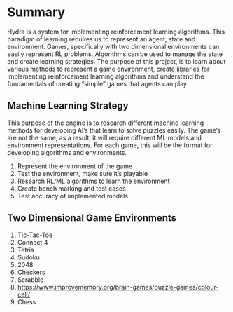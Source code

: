 # Summary
Hydra is a system for implementing reinforcement learning algorithms. This paradigm of learning requires us to represent an agent, state and environment. Games, specifically with two dimensional environments can easily represent RL problems. Algorithms can be used to manage the state and create learning strategies. The purpose of this project, is to learn about various methods to represent a game environment, create libraries for implementing reinforcement learning algorithms and understand the fundamentals of creating “simple” games that agents can play.  

## Machine Learning Strategy
This purpose of the engine is to research different machine learning methods for developing AI’s that learn to solve puzzles easily. The game’s are not the same, as a result, it will require different ML models and environment representations. For each game, this will be the format for developing algorithms and environments.
1. Represent the environment of the game
2. Test the environment, make sure it’s playable 
3. Research RL/ML algorithms to learn the environment
4. Create bench marking and test cases
5. Test accuracy of implemented models

## Two Dimensional Game Environments
1. Tic-Tac-Toe
2. Connect 4
3. Tetris
4. Sudoku
5. 2048
6. Checkers
7. Scrabble
8. https://www.improvememory.org/brain-games/puzzle-games/colour-cell/
9. Chess
